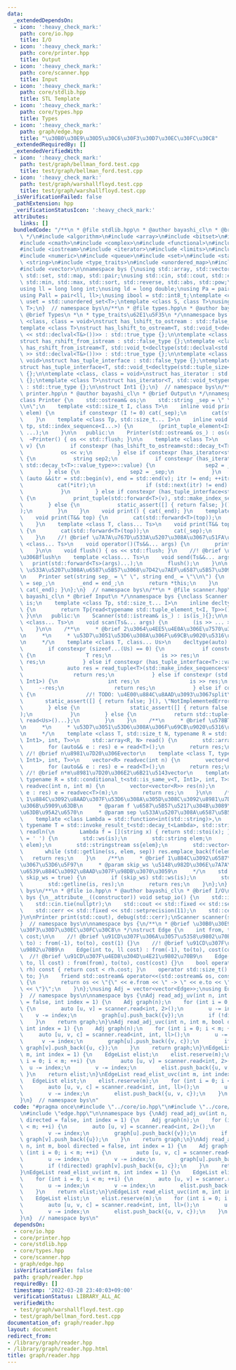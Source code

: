 ```yaml
---
data:
  _extendedDependsOn:
  - icon: ':heavy_check_mark:'
    path: core/io.hpp
    title: I/O
  - icon: ':heavy_check_mark:'
    path: core/printer.hpp
    title: Output
  - icon: ':heavy_check_mark:'
    path: core/scanner.hpp
    title: Input
  - icon: ':heavy_check_mark:'
    path: core/stdlib.hpp
    title: STL Template
  - icon: ':heavy_check_mark:'
    path: core/types.hpp
    title: Types
  - icon: ':heavy_check_mark:'
    path: graph/edge.hpp
    title: "\u30B0\u30E9\u30D5\u30C6\u30F3\u30D7\u30EC\u30FC\u30C8"
  _extendedRequiredBy: []
  _extendedVerifiedWith:
  - icon: ':heavy_check_mark:'
    path: test/graph/bellman_ford.test.cpp
    title: test/graph/bellman_ford.test.cpp
  - icon: ':heavy_check_mark:'
    path: test/graph/warshallfloyd.test.cpp
    title: test/graph/warshallfloyd.test.cpp
  _isVerificationFailed: false
  _pathExtension: hpp
  _verificationStatusIcon: ':heavy_check_mark:'
  attributes:
    links: []
  bundledCode: "/**\n * @file stdlib.hpp\n * @author bayashi_cl\n * @brief STL Template\n\
    \ */\n#include <algorithm>\n#include <array>\n#include <bitset>\n#include <cassert>\n\
    #include <cmath>\n#include <complex>\n#include <functional>\n#include <iomanip>\n\
    #include <iostream>\n#include <iterator>\n#include <limits>\n#include <map>\n\
    #include <numeric>\n#include <queue>\n#include <set>\n#include <stack>\n#include\
    \ <string>\n#include <type_traits>\n#include <unordered_map>\n#include <unordered_set>\n\
    #include <vector>\n\nnamespace bys {\nusing std::array, std::vector, std::string,\
    \ std::set, std::map, std::pair;\nusing std::cin, std::cout, std::endl;\nusing\
    \ std::min, std::max, std::sort, std::reverse, std::abs, std::pow;\n\n// alias\n\
    using ll = long long int;\nusing ld = long double;\nusing Pa = pair<int, int>;\n\
    using Pall = pair<ll, ll>;\nusing ibool = std::int8_t;\ntemplate <class T>\nusing\
    \ uset = std::unordered_set<T>;\ntemplate <class S, class T>\nusing umap = std::unordered_map<S,\
    \ T>;\n}  // namespace bys\n/**\n * @file types.hpp\n * @author bayashi_cl\n *\
    \ @brief Types\n *\n * type_traits\u62E1\u5F35\n */\nnamespace bys {\ntemplate\
    \ <class, class = void>\nstruct has_lshift_to_ostream : std::false_type {};\n\
    template <class T>\nstruct has_lshift_to_ostream<T, std::void_t<decltype(std::declval<std::ostream&>()\
    \ << std::declval<T&>())>> : std::true_type {};\n\ntemplate <class, class = void>\n\
    struct has_rshift_from_istream : std::false_type {};\ntemplate <class T>\nstruct\
    \ has_rshift_from_istream<T, std::void_t<decltype(std::declval<std::istream&>()\
    \ >> std::declval<T&>())>> : std::true_type {};\n\ntemplate <class T, class =\
    \ void>\nstruct has_tuple_interface : std::false_type {};\ntemplate <class T>\n\
    struct has_tuple_interface<T, std::void_t<decltype(std::tuple_size<T>())>> : std::true_type\
    \ {};\n\ntemplate <class, class = void>\nstruct has_iterator : std::false_type\
    \ {};\ntemplate <class T>\nstruct has_iterator<T, std::void_t<typename T::iterator>>\
    \ : std::true_type {};\n\nstruct Int1 {};\n}  // namespace bys\n/**\n * @file\
    \ printer.hpp\n * @author bayashi_cl\n * @brief Output\n */\nnamespace bys {\n\
    class Printer {\n    std::ostream& os;\n    std::string _sep = \" \", _end = \"\
    \\n\";\n    template <std::size_t I, class T>\n    inline void print_tuple_element(T&&\
    \ elem) {\n        if constexpr (I != 0) cat(_sep);\n        cat(std::forward<T>(elem));\n\
    \    }\n    template <class Tp, std::size_t... I>\n    inline void print_tuple(Tp&&\
    \ tp, std::index_sequence<I...>) {\n        (print_tuple_element<I>(std::forward<decltype(std::get<I>(tp))>(std::get<I>(tp))),\
    \ ...);\n    }\n\n   public:\n    Printer(std::ostream& os_) : os(os_) {}\n  \
    \  ~Printer() { os << std::flush; }\n\n    template <class T>\n    void cat(T&&\
    \ v) {\n        if constexpr (has_lshift_to_ostream<std::decay_t<T>>::value) {\n\
    \            os << v;\n        } else if constexpr (has_iterator<std::decay_t<T>>::value)\
    \ {\n            string sep2;\n            if constexpr (has_iterator<std::decay_t<typename\
    \ std::decay_t<T>::value_type>>::value) {\n                sep2 = _end;\n    \
    \        } else {\n                sep2 = _sep;\n            }\n            for\
    \ (auto &&itr = std::begin(v), end = std::end(v); itr != end; ++itr) {\n     \
    \           cat(*itr);\n                if (std::next(itr) != end) cat(sep2);\n\
    \            }\n        } else if constexpr (has_tuple_interface<std::decay_t<T>>::value)\
    \ {\n            print_tuple(std::forward<T>(v), std::make_index_sequence<std::tuple_size_v<std::decay_t<T>>>());\n\
    \        } else {\n            static_assert([] { return false; }(), \"type error\"\
    );\n        }\n    }\n    void print() { cat(_end); }\n    template <class T>\n\
    \    void print(T&& top) {\n        cat(std::forward<T>(top));\n        cat(_end);\n\
    \    }\n    template <class T, class... Ts>\n    void print(T&& top, Ts&&... args)\
    \ {\n        cat(std::forward<T>(top));\n        cat(_sep);\n        print(std::forward<Ts>(args)...);\n\
    \    }\n    //! @brief \u7A7A\u767D\u533A\u5207\u308A\u3067\u51FA\u529B\n    template\
    \ <class... Ts>\n    void operator()(Ts&&... args) {\n        print(std::forward<Ts>(args)...);\n\
    \    }\n\n    void flush() { os << std::flush; }\n    //! @brief \u51FA\u529B\u5F8C\
    \u306Bflush\n    template <class... Ts>\n    void send(Ts&&... args) {\n     \
    \   print(std::forward<Ts>(args)...);\n        flush();\n    }\n\n    //! @brief\
    \ \u533A\u5207\u308A\u6587\u5B57\u3068\u7D42\u7AEF\u6587\u5B57\u3092\u8A2D\u5B9A\
    \n    Printer set(string sep_ = \" \", string end_ = \"\\n\") {\n        _sep\
    \ = sep_;\n        _end = end_;\n        return *this;\n    }\n    void lf() {\
    \ cat(_end); }\n};\n}  // namespace bys\n/**\n * @file scanner.hpp\n * @author\
    \ bayashi_cl\n * @brief Input\n */\nnamespace bys {\nclass Scanner {\n    std::istream&\
    \ is;\n    template <class Tp, std::size_t... I>\n    inline decltype(auto) read_tuple(std::index_sequence<I...>)\
    \ {\n        return Tp{read<typename std::tuple_element_t<I, Tp>>()...};\n   \
    \ }\n\n   public:\n    Scanner(std::istream& is_) : is(is_){};\n\n    template\
    \ <class... Ts>\n    void scan(Ts&... args) {\n        (is >> ... >> args);\n\
    \    }\n\n    /**\n     * @brief 2\u3064\u4EE5\u4E0A\u306E\u7570\u306A\u308B\u578B\
    \n     *\n     * \u53D7\u3051\u53D6\u308A\u306F\u69CB\u9020\u5316\u675F\u7E1B\u3067\
    \n     */\n    template <class T, class... Us>\n    decltype(auto) read() {\n\
    \        if constexpr (sizeof...(Us) == 0) {\n            if constexpr (has_rshift_from_istream<T>::value)\
    \ {\n                T res;\n                is >> res;\n                return\
    \ res;\n            } else if constexpr (has_tuple_interface<T>::value) {\n  \
    \              auto res = read_tuple<T>(std::make_index_sequence<std::tuple_size_v<T>>());\n\
    \                return res;\n            } else if constexpr (std::is_same_v<T,\
    \ Int1>) {\n                int res;\n                is >> res;\n           \
    \     --res;\n                return res;\n            } else if constexpr (has_iterator<T>::value)\
    \ {\n                //! TODO: \u4E00\u884C\u8AAD\u3093\u3067split\n         \
    \       static_assert([] { return false; }(), \"NotImplementedError\");\n    \
    \        } else {\n                static_assert([] { return false; }(), \"TypeError\"\
    );\n            }\n        } else {\n            return std::tuple{read<T>(),\
    \ read<Us>()...};\n        }\n    }\n    /**\n     * @brief \u578BT\u3092N\u500B\
    \n     *\n     * \u53D7\u3051\u53D6\u308A\u306F\u69CB\u9020\u5316\u675F\u7E1B\u3067\
    \n     */\n    template <class T, std::size_t N, typename R = std::conditional_t<std::is_same_v<T,\
    \ Int1>, int, T>>\n    std::array<R, N> read() {\n        std::array<R, N> res;\n\
    \        for (auto&& e : res) e = read<T>();\n        return res;\n    }\n   \
    \ //! @brief n\u8981\u7D20\u306Evector\n    template <class T, typename R = std::conditional_t<std::is_same_v<T,\
    \ Int1>, int, T>>\n    vector<R> readvec(int n) {\n        vector<R> res(n);\n\
    \        for (auto&& e : res) e = read<T>();\n        return res;\n    }\n   \
    \ //! @brief n*m\u8981\u7D20\u306E2\u6B21\u5143vector\n    template <class T,\
    \ typename R = std::conditional_t<std::is_same_v<T, Int1>, int, T>>\n    vector<vector<R>>\
    \ readvec(int n, int m) {\n        vector<vector<R>> res(n);\n        for (auto&&\
    \ e : res) e = readvec<T>(m);\n        return res;\n    }\n\n    /**\n     * @brief\
    \ 1\u884C\u3092\u8AAD\u307F\u53D6\u308A\u305D\u308C\u3092\u8981\u7D20\u3054\u3068\
    \u306B\u5909\u63DB\n     * @param f \u6587\u5B57\u5217\u304B\u3089\u306E\u5909\
    \u63DB\u95A2\u6570\n     * @param sep \u533A\u5207\u308A\u6587\u5B57\n     */\n\
    \    template <class Lambda = std::function<int(std::string)>,\n             \
    \ typename T = std::invoke_result_t<std::decay_t<Lambda>, std::string>>\n    std::vector<T>\
    \ readln(\n        Lambda f = [](string x) { return std::stoi(x); }, char sep\
    \ = ' ') {\n        std::ws(is);\n        std::string elem;\n        std::getline(is,\
    \ elem);\n        std::stringstream ss{elem};\n        std::vector<T> res;\n \
    \       while (std::getline(ss, elem, sep)) res.emplace_back(f(elem));\n     \
    \   return res;\n    }\n    /**\n     * @brief 1\u884C\u3092\u6587\u5B57\u5217\
    \u3067\u53D6\u5F97\n     * @param skip_ws \u5148\u982D\u306E\u7A7A\u767D\u30FB\
    \u6539\u884C\u3092\u8AAD\u307F\u98DB\u3070\u3059\n     */\n    std::string getline(bool\
    \ skip_ws = true) {\n        if (skip_ws) std::ws(is);\n        std::string res;\n\
    \        std::getline(is, res);\n        return res;\n    }\n};\n}  // namespace\
    \ bys\n/**\n * @file io.hpp\n * @author bayashi_cl\n * @brief I/O\n */\nnamespace\
    \ bys {\n__attribute__((constructor)) void setup_io() {\n    std::ios::sync_with_stdio(false);\n\
    \    std::cin.tie(nullptr);\n    std::cout << std::fixed << std::setprecision(11);\n\
    \    std::cerr << std::fixed << std::setprecision(11);\n    std::cerr << std::boolalpha;\n\
    }\n\nPrinter print(std::cout), debug(std::cerr);\nScanner scanner(std::cin);\n\
    }  // namespace bys\n\nnamespace bys {\n/**\n * @brief \u30B0\u30E9\u30D5\u30C6\
    \u30F3\u30D7\u30EC\u30FC\u30C8\n */\nstruct Edge {\n    int from, to;\n    ll\
    \ cost;\n\n    //! @brief \u91CD\u307F\u306A\u3057\u5358\u9802\u70B9\n    Edge(int\
    \ to) : from(-1), to(to), cost(1) {}\n    //! @brief \u91CD\u307F\u4ED8\u304D\u5358\
    \u9802\u70B9\n    Edge(int to, ll cost) : from(-1), to(to), cost(cost) {}\n  \
    \  //! @brief \u91CD\u307F\u4ED8\u304D\u4E21\u9802\u70B9\n    Edge(int from, int\
    \ to, ll cost) : from(from), to(to), cost(cost) {}\n    bool operator<(const Edge&\
    \ rh) const { return cost < rh.cost; }\n    operator std::size_t() const { return\
    \ to; }\n    friend std::ostream& operator<<(std::ostream& os, const Edge& e)\
    \ {\n        return os << \"{\" << e.from << \" -> \" << e.to << \": \" << e.cost\
    \ << \"}\";\n    }\n};\nusing Adj = vector<vector<Edge>>;\nusing EdgeList = vector<Edge>;\n\
    }  // namespace bys\n\nnamespace bys {\nAdj read_adj_uv(int n, int m, bool directed\
    \ = false, int index = 1) {\n    Adj graph(n);\n    for (int i = 0; i < m; ++i)\
    \ {\n        auto [u, v] = scanner.read<int, 2>();\n        u -= index;\n    \
    \    v -= index;\n        graph[u].push_back({v});\n        if (!directed) graph[v].push_back({u});\n\
    \    }\n    return graph;\n}\nAdj read_adj_uvc(int n, int m, bool directed = false,\
    \ int index = 1) {\n    Adj graph(n);\n    for (int i = 0; i < m; ++i) {\n   \
    \     auto [u, v, c] = scanner.read<int, int, ll>();\n        u -= index;\n  \
    \      v -= index;\n        graph[u].push_back({v, c});\n        if (!directed)\
    \ graph[v].push_back({u, c});\n    }\n    return graph;\n}\nEdgeList read_elist_uv(int\
    \ m, int index = 1) {\n    EdgeList elist;\n    elist.reserve(m);\n    for (int\
    \ i = 0; i < m; ++i) {\n        auto [u, v] = scanner.read<int, 2>();\n      \
    \  u -= index;\n        v -= index;\n        elist.push_back({u, v, 1});\n   \
    \ }\n    return elist;\n}\nEdgeList read_elist_uvc(int m, int index = 1) {\n \
    \   EdgeList elist;\n    elist.reserve(m);\n    for (int i = 0; i < m; ++i) {\n\
    \        auto [u, v, c] = scanner.read<int, int, ll>();\n        u -= index;\n\
    \        v -= index;\n        elist.push_back({u, v, c});\n    }\n    return elist;\n\
    }\n}  // namespace bys\n"
  code: "#pragma once\n#include \"../core/io.hpp\"\n#include \"../core/stdlib.hpp\"\
    \n#include \"edge.hpp\"\n\nnamespace bys {\nAdj read_adj_uv(int n, int m, bool\
    \ directed = false, int index = 1) {\n    Adj graph(n);\n    for (int i = 0; i\
    \ < m; ++i) {\n        auto [u, v] = scanner.read<int, 2>();\n        u -= index;\n\
    \        v -= index;\n        graph[u].push_back({v});\n        if (!directed)\
    \ graph[v].push_back({u});\n    }\n    return graph;\n}\nAdj read_adj_uvc(int\
    \ n, int m, bool directed = false, int index = 1) {\n    Adj graph(n);\n    for\
    \ (int i = 0; i < m; ++i) {\n        auto [u, v, c] = scanner.read<int, int, ll>();\n\
    \        u -= index;\n        v -= index;\n        graph[u].push_back({v, c});\n\
    \        if (!directed) graph[v].push_back({u, c});\n    }\n    return graph;\n\
    }\nEdgeList read_elist_uv(int m, int index = 1) {\n    EdgeList elist;\n    elist.reserve(m);\n\
    \    for (int i = 0; i < m; ++i) {\n        auto [u, v] = scanner.read<int, 2>();\n\
    \        u -= index;\n        v -= index;\n        elist.push_back({u, v, 1});\n\
    \    }\n    return elist;\n}\nEdgeList read_elist_uvc(int m, int index = 1) {\n\
    \    EdgeList elist;\n    elist.reserve(m);\n    for (int i = 0; i < m; ++i) {\n\
    \        auto [u, v, c] = scanner.read<int, int, ll>();\n        u -= index;\n\
    \        v -= index;\n        elist.push_back({u, v, c});\n    }\n    return elist;\n\
    }\n}  // namespace bys\n"
  dependsOn:
  - core/io.hpp
  - core/printer.hpp
  - core/stdlib.hpp
  - core/types.hpp
  - core/scanner.hpp
  - graph/edge.hpp
  isVerificationFile: false
  path: graph/reader.hpp
  requiredBy: []
  timestamp: '2022-03-28 23:40:03+09:00'
  verificationStatus: LIBRARY_ALL_AC
  verifiedWith:
  - test/graph/warshallfloyd.test.cpp
  - test/graph/bellman_ford.test.cpp
documentation_of: graph/reader.hpp
layout: document
redirect_from:
- /library/graph/reader.hpp
- /library/graph/reader.hpp.html
title: graph/reader.hpp
---
```

